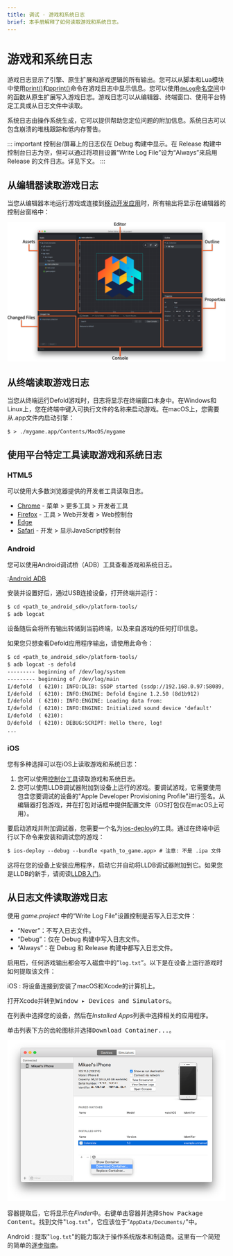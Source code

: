 ```yaml
---
title: 调试 - 游戏和系统日志
brief: 本手册解释了如何读取游戏和系统日志。
---
```


# 游戏和系统日志

游戏日志显示了引擎、原生扩展和游戏逻辑的所有输出。您可以从脚本和Lua模块中使用[print()](/ref/stable/base/#print:...)和[pprint()](/ref/stable/builtins/?q=pprint#pprint:v)命令在游戏日志中显示信息。您可以使用[`dmLog`命名空间](/ref/stable/dmLog/)中的函数从原生扩展写入游戏日志。游戏日志可以从编辑器、终端窗口、使用平台特定工具或从日志文件中读取。

系统日志由操作系统生成，它可以提供帮助您定位问题的附加信息。系统日志可以包含崩溃的堆栈跟踪和低内存警告。

::: important
控制台/屏幕上的日志仅在 Debug 构建中显示。在 Release 构建中控制台日志为空，但可以通过将项目设置“Write Log File”设为“Always”来启用 Release 的文件日志。详见下文。
:::

## 从编辑器读取游戏日志

当您从编辑器本地运行游戏或连接到[移动开发应用](/manuals/dev-app)时，所有输出将显示在编辑器的控制台窗格中：

![Editor 2](images/editor/editor2_overview.png)

## 从终端读取游戏日志

当您从终端运行Defold游戏时，日志将显示在终端窗口本身中。在Windows和Linux上，您在终端中键入可执行文件的名称来启动游戏。在macOS上，您需要从.app文件内启动引擎：

```
$ > ./mygame.app/Contents/MacOS/mygame
```

## 使用平台特定工具读取游戏和系统日志

### HTML5

可以使用大多数浏览器提供的开发者工具读取日志。

* [Chrome](https://developers.google.com/web/tools/chrome-devtools/console) - 菜单 > 更多工具 > 开发者工具
* [Firefox](https://developer.mozilla.org/en-US/docs/Tools/Browser_Console) - 工具 > Web开发者 > Web控制台
* [Edge](https://docs.microsoft.com/en-us/microsoft-edge/devtools-guide/console)
* [Safari](https://support.apple.com/guide/safari-developer/log-messages-with-the-console-dev4e7dedc90/mac) - 开发 > 显示JavaScript控制台

### Android

您可以使用Android调试桥（ADB）工具查看游戏和系统日志。

:[Android ADB](../shared/android-adb.md)

安装并设置好后，通过USB连接设备，打开终端并运行：

```txt
$ cd <path_to_android_sdk>/platform-tools/
$ adb logcat
```

设备随后会将所有输出转储到当前终端，以及来自游戏的任何打印信息。

如果您只想查看Defold应用程序输出，请使用此命令：

```txt
$ cd <path_to_android_sdk>/platform-tools/
$ adb logcat -s defold
--------- beginning of /dev/log/system
--------- beginning of /dev/log/main
I/defold  ( 6210): INFO:DLIB: SSDP started (ssdp://192.168.0.97:58089, http://0.0.0.0:38637)
I/defold  ( 6210): INFO:ENGINE: Defold Engine 1.2.50 (8d1b912)
I/defold  ( 6210): INFO:ENGINE: Loading data from:
I/defold  ( 6210): INFO:ENGINE: Initialized sound device 'default'
I/defold  ( 6210):
D/defold  ( 6210): DEBUG:SCRIPT: Hello there, log!
...
```

### iOS

您有多种选择可以在iOS上读取游戏和系统日志：

1. 您可以使用[控制台工具](https://support.apple.com/guide/console/welcome/mac)读取游戏和系统日志。
2. 您可以使用LLDB调试器附加到设备上运行的游戏。要调试游戏，它需要使用包含您要调试的设备的"Apple Developer Provisioning Profile"进行签名。从编辑器打包游戏，并在打包对话框中提供配置文件（iOS打包仅在macOS上可用）。

要启动游戏并附加调试器，您需要一个名为[ios-deploy](https://github.com/phonegap/ios-deploy)的工具。通过在终端中运行以下命令来安装和调试您的游戏：

```txt
$ ios-deploy --debug --bundle <path_to_game.app> # 注意: 不是 .ipa 文件
```

这将在您的设备上安装应用程序，启动它并自动将LLDB调试器附加到它。如果您是LLDB的新手，请阅读[LLDB入门](https://developer.apple.com/library/content/documentation/IDEs/Conceptual/gdb_to_lldb_transition_guide/document/lldb-basics.html)。


## 从日志文件读取游戏日志

使用 *game.project* 中的“Write Log File”设置控制是否写入日志文件：

- “Never”：不写入日志文件。
- “Debug”：仅在 Debug 构建中写入日志文件。
- “Always”：在 Debug 和 Release 构建中都写入日志文件。

启用后，任何游戏输出都会写入磁盘中的“`log.txt`”。以下是在设备上运行游戏时如何提取该文件：

iOS
: 将设备连接到安装了macOS和Xcode的计算机上。

  打开Xcode并转到<kbd>Window ▸ Devices and Simulators</kbd>。

  在列表中选择您的设备，然后在*Installed Apps*列表中选择相关的应用程序。

  单击列表下方的齿轮图标并选择<kbd>Download Container...</kbd>。

  ![download container](images/debugging/download_container.png)

  容器提取后，它将显示在*Finder*中。右键单击容器并选择<kbd>Show Package Content</kbd>。找到文件"`log.txt`"，它应该位于"`AppData/Documents/`"中。

Android
: 提取"`log.txt`"的能力取决于操作系统版本和制造商。这里有一个简短的简单的[逐步指南](https://stackoverflow.com/a/48077004/]129360)。
